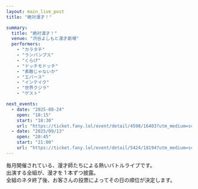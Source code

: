 ```yaml
---
layout: main_live_post
title: "絶対漫才！"

summary:
  title: "絶対漫才！"
  venue: "渋谷よしもと漫才劇場"
  performers:
    - "カラタチ"
    - "ランパンプス"
    - "くらげ"
    - "ドッチモドッチ"
    - "素敵じゃないか"
    - "エバース"
    - "インテイク"
    - "世界クジラ"
    - "ゲスト"

next_events:
  - date: "2025-08-24"
    open: "18:15"
    start: "18:30"
    url: "https://ticket.fany.lol/event/detail/4598/16403?utm_medium=schedule&utm_source=shibuya_manzaigekijyo&utm_campaign=%E7%B5%B6%E5%AF%BE%E6%BC%AB%E6%89%8D%EF%BC%81"
  - date: "2025/09/13"
    open: "20:45"
    start: "21:00"
    url: "https://ticket.fany.lol/event/detail/5424/18194?utm_medium=schedule&utm_source=shibuya_manzaigekijyo&utm_campaign=%E7%B5%B6%E5%AF%BE%E6%BC%AB%E6%89%8D%EF%BC%81"
---
```


毎月開催されている、漫才師たちによる熱いバトルライブです。<br>
出演する全組が、漫才を 1 本ずつ披露。<br>
全組のネタ終了後、お客さんの投票によってその日の順位が決定します。
